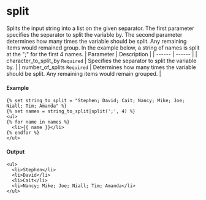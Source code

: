 # split
Splits the input string into a list on the given separator. The first parameter specifies the separator to split the variable by. The second parameter determines how many times the variable should be split. Any remaining items would remained group. In the example below, a string of names is split at the ";" for the first 4 names.
| Parameter | Description | 
|  ------  |  ------  | 
| character_to_split_by `Required` | Specifies the separator to split the variable by. | 
| number_of_splits `Required` | Determines how many times the variable should be split. Any remaining items would remain grouped. | 


#### Example
```jinja2
{% set string_to_split = "Stephen; David; Cait; Nancy; Mike; Joe; Niall; Tim; Amanda" %}
{% set names = string_to_split|split(';', 4) %}
<ul>
{% for name in names %}
  <li>{{ name }}</li>
{% endfor %}
</ul>
```

#### Output
```jinja2
<ul>
  <li>Stephen</li>
  <li>David</li>
  <li>Cait</li>
  <li>Nancy; Mike; Joe; Niall; Tim; Amanda</li>
</ul>
```

